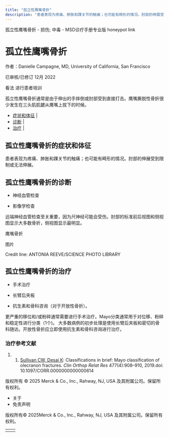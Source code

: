 ```yaml
---
title: "孤立性鹰嘴骨折"
description: "患者表现为疼痛、肿胀和踝关节的触痛；也可能有畸形的情况。肘部的伸展受到限制或无法伸展。"
---
```


﻿孤立性鹰嘴骨折 \- 损伤; 中毒 \- MSD诊疗手册专业版 honeypot link

# 孤立性鹰嘴骨折

作者：Danielle Campagne, MD, University of California, San Francisco

已审核/已修订 12月 2022

看法 进行患者培训

孤立性鹰嘴骨折通常是由于伸出的手摔倒或肘部受到直接打击。鹰嘴撕脱性骨折很少发生在三头肌肌腱从鹰嘴上拔下的时候。

- [症状和体征](#症状和体征_v74924641_zh) \|
- [诊断](#诊断_v74924645_zh) \|
- [治疗](#治疗_v74924655_zh) \|

## 孤立性鹰嘴骨折的症状和体征

患者表现为疼痛、肿胀和踝关节的触痛；也可能有畸形的情况。肘部的伸展受到限制或无法伸展。

## 孤立性鹰嘴骨折的诊断

- 神经血管检查

- 影像学检查


远端神经血管检查至关重要，因为尺神经可能会受伤。肘部的标准前后视图和侧视图显示大多数骨折，侧视图显示最明显。

鹰嘴骨折



图片

Credit line: ANTONIA REEVE/SCIENCE PHOTO LIBRARY

## 孤立性鹰嘴骨折的治疗

- 手术治疗

- 长臂后夹板

- 抗生素和骨科咨询（对于开放性骨折）。


更严重的移位和/或粉碎通常需要进行手术治疗。Mayo分类通常用于对位移、粉碎和稳定性进行分类（1个)。 大多数病例的初步处理是使用长臂后夹板和密切的骨科随访。开放性骨折应立即使用抗生素和骨科咨询进行治疗。

### 治疗参考文献

1. 1. [Sullivan CW, Desai K](https://www.ncbi.nlm.nih.gov/pmc/articles/PMC6437371/): Classifications in brief: Mayo classification of olecranon fractures. _Clin Orthop Relat Res_ 477(4):908–910, 2019.doi: 10.1097/CORR.0000000000000614




版权所有 © 2025
Merck & Co., Inc., Rahway, NJ, USA 及其附属公司。保留所有权利。

- 关于
- 免责声明

版权所有© 2025Merck & Co., Inc., Rahway, NJ, USA 及其附属公司。保留所有权利。

|     |     |
| --- | --- |
|  |  |